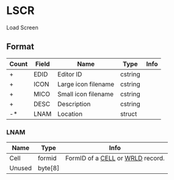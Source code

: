 LSCR
====

Load Screen

## Format

Count | Field | Name | Type | Info
------|-------|------|------|-----
+ | EDID | Editor ID | cstring |
+ | ICON | Large icon filename | cstring |
+ | MICO | Small icon filename | cstring |
+ | DESC | Description | cstring |
-* | LNAM | Location | struct |

### LNAM

Name | Type | Info
-----|------|-----
Cell | formid | FormID of a [CELL](CELL.md) or [WRLD](WRLD.md) record.
Unused | byte[8] |

